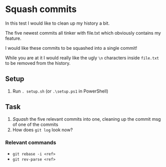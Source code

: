 # Squash commits

In this test I would like to clean up my history a bit.

The five newest commits all tinker with file.txt which obviously contains my feature.

I would like these commits to be squashed into a single commit!

While you are at it I would really like the ugly `\n` characters inside `file.txt` to be removed from the history.

## Setup

1. Run `. setup.sh` (or `.\setup.ps1` in PowerShell)

## Task

1. _Squash_ the five relevant commits into one, cleaning up the commit msg of one of the commits
1. How does `git log` look now?

### Relevant commands

- `git rebase -i <ref>`
- `git rev-parse <ref>`

